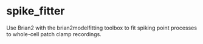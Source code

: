 # spike_fitter
Use Brian2 with the brian2modelfitting toolbox to fit spiking point processes to whole-cell patch clamp recordings.
